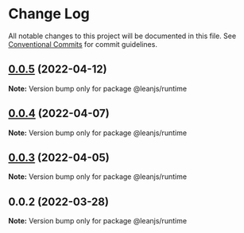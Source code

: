 # Change Log

All notable changes to this project will be documented in this file.
See [Conventional Commits](https://conventionalcommits.org) for commit guidelines.

## [0.0.5](https://github.com/leanjs/leanjs/compare/@leanjs/runtime@0.0.4...@leanjs/runtime@0.0.5) (2022-04-12)

**Note:** Version bump only for package @leanjs/runtime





## [0.0.4](https://github.com/leanjs/leanjs/compare/@leanjs/runtime@0.0.3...@leanjs/runtime@0.0.4) (2022-04-07)

**Note:** Version bump only for package @leanjs/runtime





## [0.0.3](https://github.com/leanjs/leanjs/compare/@leanjs/runtime@0.0.2...@leanjs/runtime@0.0.3) (2022-04-05)

**Note:** Version bump only for package @leanjs/runtime





## 0.0.2 (2022-03-28)

**Note:** Version bump only for package @leanjs/runtime
